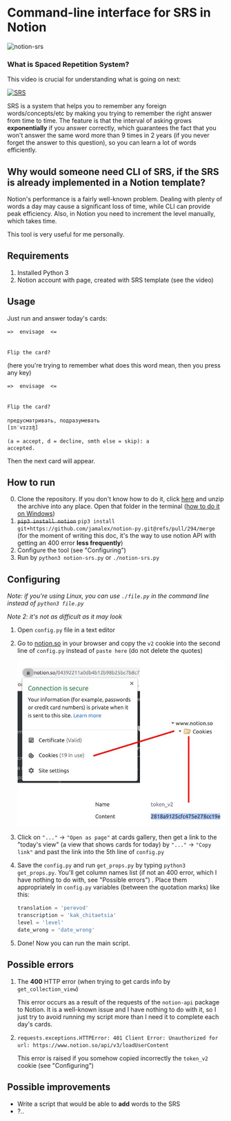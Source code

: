 # Command-line interface for SRS in Notion

<img src="readme_images/notion-srs.gif" alt="notion-srs"  />

### What is Spaced Repetition System?

This video is crucial for understanding what is going on next:

[![SRS](https://yt-embed.herokuapp.com/embed?v=YcD92j_pDNY)](https://youtu.be/YcD92j_pDNY)

SRS is a system that helps you to remember any foreign words/concepts/etc by making you trying to remember the right answer from time to time. The feature is that the interval of asking grows **exponentially** if you answer correctly, which guarantees the fact that you won't answer the same word more than 9 times in 2 years (if you never forget the answer to this question), so you can learn a lot of words efficiently. 

## Why would someone need CLI of SRS, if the SRS is already implemented in a Notion template?

Notion's performance is a fairly well-known problem. Dealing with plenty of words a day may cause a significant loss of time, while CLI can provide peak efficiency.  Also, in Notion you need to increment the level manually, which takes time. 

This tool is very useful for me personally. 

## Requirements

1. Installed Python 3
2. Notion account with page, created with SRS template (see the video)

## Usage

Just run and answer today's cards:

```
=>  envisage  <=


Flip the card? 
```

(here you're trying to remember what does this word mean, then you press any key)

```
=>  envisage  <=


Flip the card? 

предусматривать, подразумевать
[ɪnˈvɪzɪʤ]

(a = accept, d = decline, smth else = skip): a
accepted.
```

Then the next card will appear.

## How to run
0. Clone the repository. If you don't know how to do it, click [here](https://github.com/m-danya/notion-srs-cli/archive/refs/heads/main.zip) and unzip the archive into any place. Open that folder in the terminal ([how to do it on Windows](https://www.howtogeek.com/659411/how-to-change-directories-in-command-prompt-on-windows-10/#:~:text=If%20the%20folder%20you%20want,window%2C%20and%20then%20press%20Enter.&text=The%20directory%20you%20switched%20to%20will%20be%20reflected%20in%20the%20command%20line.))
1. ~~`pip3 install notion`~~ `pip3 install git+https://github.com/jamalex/notion-py.git@refs/pull/294/merge` (for the moment of writing this doc, it's the way to use notion API with getting an 400 error **less frequently**)
2. Configure the tool (see "Configuring")
3. Run by `python3 notion-srs.py` or `./notion-srs.py`

## Configuring

*Note: if you're using Linux, you can use `./file.py` in the command line instead of `python3 file.py`*

*Note 2: it's not as difficult as it may look*


1. Open `config.py` file in a text editor

2. Go to [notion.so](https://notion.so) in your browser and copy the `v2` cookie into the second line of `config.py` instead of `paste here`  (do not delete the quotes)

   ![cookie](readme_images/cookie.jpg)

3. Click on `"..."` -> `"Open as page"` at cards gallery, then get a link to the "today's view" (a view that shows cards for today) by `"..."` -> `"Copy link"` and past the link into the 5th line of `config.py`

4. Save the `config.py` and run `get_props.py` by typing `python3 get_props.py`. You'll get column names list (if not an 400 error, which I have nothing to do with, see "Possible errors") . Place them appropriately in `config.py` variables (between the quotation marks) like this:

   ```python
   translation = 'perevod'
   transcription = 'kak_chitaetsia'
   level = 'level'
   date_wrong = 'date_wrong'
   ```

5. Done! Now you can run the main script.

## Possible errors

1. The **400** HTTP error (when trying to get cards info by `get_collection_view`)

   This error occurs as a result of the requests of the `notion-api` package to Notion. It is a well-known issue and I have nothing to do with it, so I just try to avoid running my script more than I need it to complete each day's cards.

2. ```requests.exceptions.HTTPError: 401 Client Error: Unauthorized for url: https://www.notion.so/api/v3/loadUserContent```

   This error is raised if you somehow copied incorrectly the `token_v2` cookie (see "Configuring")

## Possible improvements
 - Write a script that would be able to **add** words to the SRS
 - ?..
